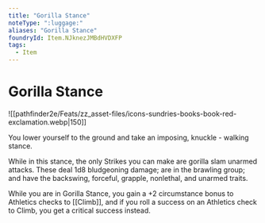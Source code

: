 ```yaml
---
title: "Gorilla Stance"
noteType: ":luggage:"
aliases: "Gorilla Stance"
foundryId: Item.NJknezJMBdHVDXFP
tags:
  - Item
---
```


# Gorilla Stance
![[pathfinder2e/Feats/zz_asset-files/icons-sundries-books-book-red-exclamation.webp|150]]

You lower yourself to the ground and take an imposing, knuckle - walking stance.

While in this stance, the only Strikes you can make are gorilla slam unarmed attacks. These deal 1d8 bludgeoning damage; are in the brawling group; and have the backswing, forceful, grapple, nonlethal, and unarmed traits.

While you are in Gorilla Stance, you gain a +2 circumstance bonus to Athletics checks to [[Climb]], and if you roll a success on an Athletics check to Climb, you get a critical success instead.
